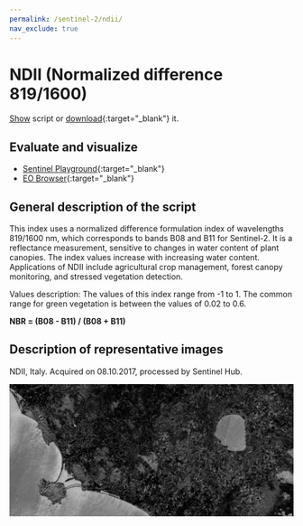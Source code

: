 ```yaml
---
permalink: /sentinel-2/ndii/
nav_exclude: true
---
```


# NDII (Normalized difference 819/1600)
<a href="#" id='togglescript'>Show</a> script or [download](script.js){:target="_blank"} it.
<div id='script_view' style="display:none">
{% highlight javascript %}
{% include_relative script.js %}
{% endhighlight %}
</div>

## Evaluate and visualize
 - [Sentinel Playground](https://apps.sentinel-hub.com/sentinel-playground/?source=S2&lat=43.514198796857976&lng=16.601028442382812&zoom=11&preset=CUSTOM&layers=B01,B02,B03&maxcc=20&gain=1.0&gamma=1.0&time=2019-06-01%7C2019-12-23&atmFilter=&showDates=false&evalscript=ICAgICAgLy8KLy8gTm9ybWFsaXplZCBEaWZmZXJlbmNlIDgxOS8xNjAwIE5ESUkgKGFiYnJ2LiBORElJKQovLwovLyBHZW5lcmFsIGZvcm11bGE6ICg4MTlubS0xNjAwbm0pLyg4MTlubSsxNjAwbm0pCi8vCi8vIFVSTCBodHRwczovL3d3dy5pbmRleGRhdGFiYXNlLmRlL2RiL3NpLXNpbmdsZS5waHA%2Fc2Vuc29yX2lkPTk2JnJzaW5kZXhfaWQ9MjQyCi8vCgpsZXQgaW5kZXggPSAoQjA4IC0gQjExKSAvIChCMDggKyBCMTEpOwpyZXR1cm5baW5kZXhd&evalscripturl=https://raw.githubusercontent.com/sentinel-hub/custom-scripts/master/sentinel-2/ndwi/script.js){:target="_blank"}
 - [EO Browser](https://apps.sentinel-hub.com/eo-browser/?lat=42.5463&lng=11.5961&zoom=11&time=2019-12-10&preset=CUSTOM&datasource=Sentinel-2%20L1C&layers=B01,B02,B03&evalscript=ICAgICAgLy8KLy8gTm9ybWFsaXplZCBEaWZmZXJlbmNlIDgxOS8xNjAwIE5ESUkgKGFiYnJ2LiBORElJKQovLwovLyBHZW5lcmFsIGZvcm11bGE6ICg4MTlubS0xNjAwbm0pLyg4MTlubSsxNjAwbm0pCi8vCi8vIFVSTCBodHRwczovL3d3dy5pbmRleGRhdGFiYXNlLmRlL2RiL3NpLXNpbmdsZS5waHA%2Fc2Vuc29yX2lkPTk2JnJzaW5kZXhfaWQ9MjQyCi8vCgpsZXQgaW5kZXggPSAoQjA4IC0gQjExKSAvIChCMDggKyBCMTEpOwpyZXR1cm5baW5kZXhd){:target="_blank"}
## General description of the script

This index uses a normalized difference formulation index of wavelengths 819/1600 nm, which corresponds to bands B08 and B11 for Sentinel-2. It is a reflectance measurement, sensitive to changes in water content of plant canopies. The index values increase with increasing water content. Applications of NDII include agricultural crop management, forest canopy monitoring, and stressed vegetation detection.

Values description: The values of this index range from -1 to 1. The common range for green vegetation is between the values of 0.02 to 0.6.

**NBR = (B08 - B11) / (B08 + B11)**

## Description of representative images

NDII, Italy. Acquired on 08.10.2017, processed by Sentinel Hub. 

![NDII](fig/fig1.png)
